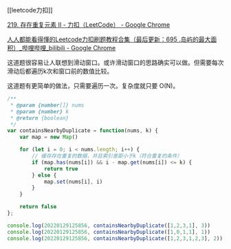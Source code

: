 [[leetcode力扣]]

[219. 存在重复元素 II - 力扣（LeetCode） - Google Chrome](https://leetcode-cn.com/problems/contains-duplicate-ii/)

[人人都能看得懂的Leetcode力扣刷题教程合集（最后更新：695 .岛屿的最大面积）_哔哩哔哩_bilibili - Google Chrome](https://www.bilibili.com/video/BV1wA411b7qZ?p=36)

这道题很容易让人联想到滑动窗口。或许滑动窗口的思路确实可以做。但需要每次滑动后都遍历k次和窗口前的数值比较。

这道题有更简单的做法，只需要遍历一次。复杂度就只要 O(N)。

```javascript
/**
 * @param {number[]} nums
 * @param {number} k
 * @return {boolean}
 */
var containsNearbyDuplicate = function(nums, k) {
    var map = new Map()

    for (let i = 0; i < nums.length; i++) {
        // 缓存存在重复的数据，并且索引差距小于k（符合重复的条件）
        if (map.has(nums[i]) && i - map.get(nums[i]) <= k) {
            return true
        } else {
            map.set(nums[i], i)
        }
    }

    return false
};

console.log(20220129125856, containsNearbyDuplicate([1,2,3,1], 3))
console.log(20220129125856, containsNearbyDuplicate([1,0,1,1], 1))
console.log(20220129125856, containsNearbyDuplicate([1,2,3,1,2,3], 2))
```